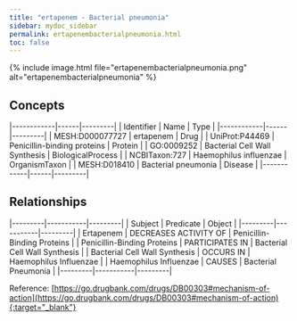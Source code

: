 ```yaml
---
title: "ertapenem - Bacterial pneumonia"
sidebar: mydoc_sidebar
permalink: ertapenembacterialpneumonia.html
toc: false 
---
```


{% include image.html file="ertapenembacterialpneumonia.png" alt="ertapenembacterialpneumonia" %}

## Concepts

|------------|------|---------|
| Identifier | Name | Type    |
|------------|------|---------|
| MESH:D000077727 | ertapenem | Drug |
| UniProt:P44469 | Penicillin-binding proteins | Protein |
| GO:0009252 | Bacterial Cell Wall Synthesis | BiologicalProcess |
| NCBITaxon:727 | Haemophilus influenzae | OrganismTaxon |
| MESH:D018410 | Bacterial pneumonia | Disease |
|------------|------|---------|

## Relationships

|---------|-----------|---------|
| Subject | Predicate | Object  |
|---------|-----------|---------|
| Ertapenem | DECREASES ACTIVITY OF | Penicillin-Binding Proteins |
| Penicillin-Binding Proteins | PARTICIPATES IN | Bacterial Cell Wall Synthesis |
| Bacterial Cell Wall Synthesis | OCCURS IN | Haemophilus Influenzae |
| Haemophilus Influenzae | CAUSES | Bacterial Pneumonia |
|---------|-----------|---------|

Reference: [https://go.drugbank.com/drugs/DB00303#mechanism-of-action](https://go.drugbank.com/drugs/DB00303#mechanism-of-action){:target="_blank"}